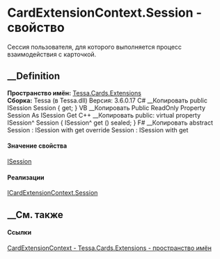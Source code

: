 # CardExtensionContext.Session - свойство
Сессия пользователя, для которого выполняется процесс взаимодействия с
карточкой.
##  __Definition
 **Пространство имён:** [Tessa.Cards.Extensions](N_Tessa_Cards_Extensions.htm)  
 **Сборка:** Tessa (в Tessa.dll) Версия: 3.6.0.17
C# __Копировать
     public ISession Session { get; }
VB __Копировать
     Public ReadOnly Property Session As ISession
    	Get
C++ __Копировать
     public:
    virtual property ISession^ Session {
    	ISession^ get () sealed;
    }
F# __Копировать
     abstract Session : ISession with get
    override Session : ISession with get
#### Значение свойства
[ISession](T_Tessa_Platform_Runtime_ISession.htm)
#### Реализации
[ICardExtensionContext.Session](P_Tessa_Cards_Extensions_ICardExtensionContext_Session.htm)  
##  __См. также
#### Ссылки
[CardExtensionContext - ](T_Tessa_Cards_Extensions_CardExtensionContext.htm)
[Tessa.Cards.Extensions - пространство имён](N_Tessa_Cards_Extensions.htm)
